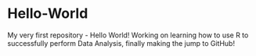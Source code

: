 # Hello-World
My very first repository - Hello World!
Working on learning how to use R to successfully perform Data Analysis, finally making the jump to GitHub!
